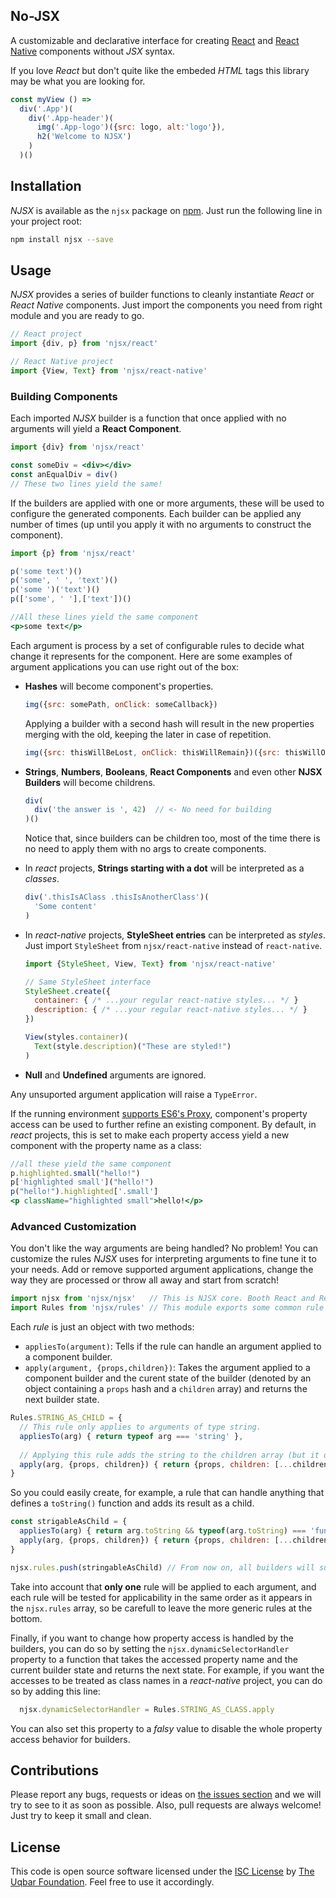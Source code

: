 No-JSX
------

A customizable and declarative interface for creating [React](https://facebook.github.io/react/) and [React Native](https://facebook.github.io/react-native/) components without *JSX* syntax.

If you love *React* but don't quite like the embeded *HTML* tags this library may be what you are looking for.

```js
const myView () =>
  div('.App')(
    div('.App-header')(
      img('.App-logo')({src: logo, alt:'logo'}),
      h2('Welcome to NJSX')
    )
  )()
```

## Installation

*NJSX* is available as the `njsx` package on [npm](https://www.npmjs.com/njsx). Just run the following line in your project root:

```bash
npm install njsx --save
```

## Usage

*NJSX* provides a series of builder functions to cleanly instantiate *React* or *React Native* components. Just import the components you need from right module and you are ready to go.

```js
// React project
import {div, p} from 'njsx/react'

// React Native project
import {View, Text} from 'njsx/react-native'
```


### Building Components

Each imported *NJSX* builder is a function that once applied with no arguments will yield a **React Component**.

```jsx
import {div} from 'njsx/react'

const someDiv = <div></div>
const anEqualDiv = div()
// These two lines yield the same!
```

If the builders are applied with one or more arguments, these will be used to configure the generated components. Each builder can be applied any number of times (up until you apply it with no arguments to construct the component).

```jsx
import {p} from 'njsx/react'

p('some text')()
p('some', ' ', 'text')()
p('some ')('text')()
p(['some', ' '],['text'])()

//All these lines yield the same component
<p>some text</p>
```

Each argument is process by a set of configurable rules to decide what change it represents for the component. Here are some examples of argument applications you can use right out of the box:

  - **Hashes** will become component's properties.

    ```js
    img({src: somePath, onClick: someCallback})
    ```

    Applying a builder with a second hash will result in the new properties merging with the old, keeping the later in case of repetition.

    ```js
    img({src: thisWillBeLost, onClick: thisWillRemain})({src: thisWillOverrideThePreviousPath})
    ```

  - **Strings**, **Numbers**, **Booleans**, **React Components** and even other **NJSX Builders** will become childrens.

    ```js
    div(
      div('the answer is ', 42)  // <- No need for building
    )()
    ```

    Notice that, since builders can be children too, most of the time there is no need to apply them with no args to create components.

  - In *react* projects, **Strings starting with a dot** will be interpreted as a *classes*.

    ```jsx
    div('.thisIsAClass .thisIsAnotherClass')(
      'Some content'
    )
    ```

  - In *react-native* projects, **StyleSheet entries** can be interpreted as *styles*. Just import `StyleSheet` from `njsx/react-native` instead of `react-native`.

    ```jsx
    import {StyleSheet, View, Text} from 'njsx/react-native'

    // Same StyleSheet interface
    StyleSheet.create({
      container: { /* ...your regular react-native styles... */ }
      description: { /* ...your regular react-native styles... */ }
    })

    View(styles.container)(
      Text(style.description)("These are styled!")
    )
    ```

  - **Null** and **Undefined** arguments are ignored.


Any unsuported argument application will raise a `TypeError`.


If the running environment [supports ES6's Proxy](https://kangax.github.io/compat-table/es6/#test-Proxy), component's property access can be used to further refine an existing component. By default, in *react* projects, this is set to make each property access yield a new component with the property name as a class:

```jsx
//all these yield the same component
p.highlighted.small("hello!")
p['highlighted small']("hello!")
p("hello!").highlighted['.small']
<p className="highlighted small">hello!</p>
```


### Advanced Customization

You don't like the way arguments are being handled? No problem! You can customize the rules *NJSX* uses for interpreting arguments to fine tune it to your needs. Add or remove supported argument applications, change the way they are processed or throw all away and start from scratch!

```js
import njsx from 'njsx/njsx'   // This is NJSX core. Booth React and ReactNative use it to define their builders.
import Rules from 'njsx/rules' // This module exports some common rule examples.
```

Each *rule* is just an object with two methods:
  - `appliesTo(argument)`: Tells if the rule can handle an argument applied to a component builder.
  - `apply(argument, {props,children})`: Takes the argument applied to a component builder and the curent state of the builder (denoted by an object containing a `props` hash and a `children` array) and returns the next builder state.

```js
Rules.STRING_AS_CHILD = {
  // This rule only applies to arguments of type string.
  appliesTo(arg) { return typeof arg === 'string' },
  
  // Applying this rule adds the string to the children array (but it doesn't change the properties).
  apply(arg, {props, children}) { return {props, children: [...children, arg] }}
}
```

So you could easily create, for example, a rule that can handle anything that defines a `toString()` function and adds its result as a child.

```js
const strigableAsChild = {
  appliesTo(arg) { return arg.toString && typeof(arg.toString) === 'function' },
  apply(arg, {props, children}) { return {props, children: [...children, arg.toString()] }}
}

njsx.rules.push(stringableAsChild) // From now on, all builders will support this rule.
```

Take into account that **only one** rule will be applied to each argument, and each rule will be tested for applicability in the same order as it appears in the `njsx.rules` array, so be carefull to leave the more generic rules at the bottom.

Finally, if you want to change how property access is handled by the builders, you can do so by setting the `njsx.dynamicSelectorHandler` property to a function that takes the accessed property name and the current builder state and returns the next state. For example, if you want the accesses to be treated as class names in a *react-native* project, you can do so by adding this line:

```js
  njsx.dynamicSelectorHandler = Rules.STRING_AS_CLASS.apply
```

You can also set this property to a *falsy* value to disable the whole property access behavior for builders.


## Contributions

Please report any bugs, requests or ideas on [the issues section](https://github.com/uqbar-project/njsx/issues) and we will try to see to it as soon as possible.
Also, pull requests are always welcome! Just try to keep it small and clean.


## License

This code is open source software licensed under the [ISC License](https://opensource.org/licenses/ISC) by [The Uqbar Foundation](http://www.uqbar-project.org/). Feel free to use it accordingly.